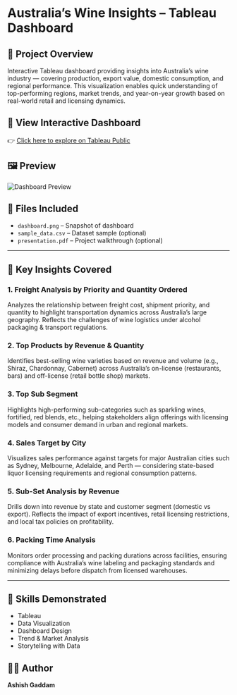 # Australia’s Wine Insights – Tableau Dashboard

## 🍷 Project Overview
Interactive Tableau dashboard providing insights into Australia’s wine industry — covering production, export value, domestic consumption, and regional performance. This visualization enables quick understanding of top-performing regions, market trends, and year-on-year growth based on real-world retail and licensing dynamics.

## 🔗 View Interactive Dashboard
👉 [Click here to explore on Tableau Public](https://public.tableau.com/views/AustraliasWineInsightsDashboard_17551786639340/AustraliasWineInsightsDashboard?:language=en-US&:sid=&:redirect=auth&:display_count=n&:origin=viz_share_link)

## 🖼️ Preview
![Dashboard Preview](https://raw.githubusercontent.com/<username>/<repo-name>/main/dashboard.png)

## 📁 Files Included
- `dashboard.png` – Snapshot of dashboard  
- `sample_data.csv` – Dataset sample (optional)  
- `presentation.pdf` – Project walkthrough (optional)  

---

## 📌 Key Insights Covered

### 1. Freight Analysis by Priority and Quantity Ordered
Analyzes the relationship between freight cost, shipment priority, and quantity to highlight transportation dynamics across Australia’s large geography. Reflects the challenges of wine logistics under alcohol packaging & transport regulations.

### 2. Top Products by Revenue & Quantity
Identifies best-selling wine varieties based on revenue and volume (e.g., Shiraz, Chardonnay, Cabernet) across Australia’s on-license (restaurants, bars) and off-license (retail bottle shop) markets.

### 3. Top Sub Segment
Highlights high-performing sub-categories such as sparkling wines, fortified, red blends, etc., helping stakeholders align offerings with licensing models and consumer demand in urban and regional markets.

### 4. Sales Target by City
Visualizes sales performance against targets for major Australian cities such as Sydney, Melbourne, Adelaide, and Perth — considering state-based liquor licensing requirements and regional consumption patterns.

### 5. Sub-Set Analysis by Revenue
Drills down into revenue by state and customer segment (domestic vs export). Reflects the impact of export incentives, retail licensing restrictions, and local tax policies on profitability.

### 6. Packing Time Analysis
Monitors order processing and packing durations across facilities, ensuring compliance with Australia’s wine labeling and packaging standards and minimizing delays before dispatch from licensed warehouses.

---

## 🧠 Skills Demonstrated
- Tableau  
- Data Visualization  
- Dashboard Design  
- Trend & Market Analysis  
- Storytelling with Data  

## 👨‍💻 Author
**Ashish Gaddam**
